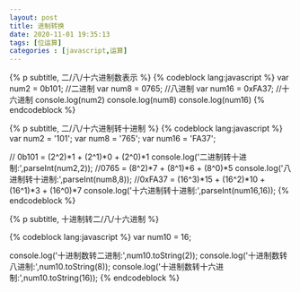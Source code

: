 ```yaml
---
layout: post
title: 进制转换
date: 2020-11-01 19:35:13
tags: [位运算]
categories : [javascript,运算]
---
```


{% p subtitle, 二/八/十六进制数表示 %}
{% codeblock lang:javascript %}
var num2 = 0b101;  //二进制
var num8 = 0765;  //八进制
var num16 = 0xFA37;  //十六进制
console.log(num2)
console.log(num8)
console.log(num16)
{% endcodeblock %}

{% p subtitle, 二/八/十六进制转十进制 %}
{% codeblock lang:javascript %}
var num2 = '101';
var num8 = '765';
var num16 = 'FA37';

// 0b101 = (2^2)*1 + (2^1)*0 + (2^0)*1
console.log('二进制转十进制:',parseInt(num2,2));
//0765 = (8^2)*7 + (8^1)*6 + (8^0)*5
console.log('八进制转十进制:',parseInt(num8,8));
//0xFA37 = (16^3)*15 + (16^2)*10 + (16^1)*3 + (16^0)*7
console.log('十六进制转十进制:',parseInt(num16,16));
{% endcodeblock %}

{% p subtitle, 十进制转二/八/十六进制 %}

{% codeblock lang:javascript %}
var num10 = 16;

console.log('十进制数转二进制:',num10.toString(2));
console.log('十进制数转八进制:',num10.toString(8));
console.log('十进制数转十六进制:',num10.toString(16));
{% endcodeblock %}
